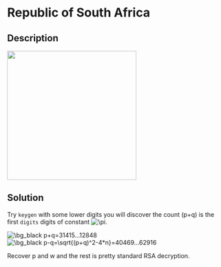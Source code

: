# Republic of South Africa

## __Description__

<img src="https://user-images.githubusercontent.com/32315604/120190813-b03c2700-c24b-11eb-873e-0cdf30bcf735.png" width=300>

## __Solution__

Try ```keygen``` with some lower digits you will discover the count (p+q) is the first ```digits``` digits of constant <img src="https://latex.codecogs.com/gif.latex?\bg_black&space;\pi" title="\pi" />.

<img src="https://latex.codecogs.com/gif.latex?\bg_black&space;p&plus;q=31415...12848" title="\bg_black p+q=31415...12848" />

<img src="https://latex.codecogs.com/gif.latex?\bg_black&space;p-q=\sqrt{(p&plus;q)^2-4\times&space;n}=63615...79946" title="\bg_black p-q=\sqrt{(p+q)^2-4*n}=40469...62916" />

Recover p and w and the rest is pretty standard RSA decryption.
